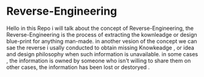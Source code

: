# Reverse-Engineering

Hello in this Repo i will talk about the concept of Reverse-Engineering, 
the Reverse-Engineering is the process of extracting the kownleadge or design blue-print for anything man-made. in another vesion of the concept we can sae the reverse i usally conducted to obtain missing Knowkeadge , or idea and design philosophy when such information is unavailable. in some cases , the information is owned by someone who isn't willing to share them on other cases, the information has been lost or destoryed .